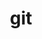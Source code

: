 ---
title: "git"
layout: cache
categories: [package, develop]
meta: {"compilers": ["apple-clang@=16.0.0", "gcc@=10.2.1", "gcc@=10.5.0", "gcc@=11.1.0", "gcc@=11.4.0", "gcc@=12.4.0", "gcc@=13.2.0", "gcc@=13.3.0", "gcc@=7.3.1", "gcc@=7.5.0", "gcc@=9.4.0", "oneapi@=2024.2.1"], "num_specs": 51, "num_specs_by_stack": {"aws-isc": 1, "aws-isc-aarch64": 1, "aws-pcluster-neoverse_v1": 3, "data-vis-sdk": 3, "developer-tools": 3, "developer-tools-aarch64-linux-gnu": 3, "developer-tools-darwin": 2, "developer-tools-manylinux2014": 1, "developer-tools-x86_64_v3-linux-gnu": 3, "e4s": 6, "e4s-neoverse-v2": 3, "e4s-neoverse_v1": 2, "e4s-oneapi": 9, "e4s-power": 2, "e4s-rocm-external": 3, "hep": 3, "ml-darwin-aarch64-mps": 2, "ml-linux-aarch64-cpu": 3, "ml-linux-aarch64-cuda": 3, "ml-linux-x86_64-cpu": 3, "ml-linux-x86_64-cuda": 3, "ml-linux-x86_64-rocm": 3, "radiuss": 3, "root": 51}, "oss": ["amzn2", "centos7", "rhel8", "sequoia", "ubuntu18.04", "ubuntu20.04", "ubuntu22.04", "ubuntu24.04"], "platforms": ["darwin", "linux"], "stacks": ["aws-isc", "aws-isc-aarch64", "aws-pcluster-neoverse_v1", "data-vis-sdk", "developer-tools", "developer-tools-aarch64-linux-gnu", "developer-tools-darwin", "developer-tools-manylinux2014", "developer-tools-x86_64_v3-linux-gnu", "e4s", "e4s-neoverse-v2", "e4s-neoverse_v1", "e4s-oneapi", "e4s-power", "e4s-rocm-external", "hep", "ml-darwin-aarch64-mps", "ml-linux-aarch64-cpu", "ml-linux-aarch64-cuda", "ml-linux-x86_64-cpu", "ml-linux-x86_64-cuda", "ml-linux-x86_64-rocm", "radiuss", "root"], "targets": ["aarch64", "neoverse_v1", "neoverse_v2", "ppc64le", "x86_64_v3"], "versions": ["2.45.1", "2.47.0"]}
spec_details: [{"compiler": "gcc@=11.4.0", "hash": "363mwbryag7jj67mt7gjckydvgvk3rtc", "os": "ubuntu22.04", "platform": "linux", "size": "-", "stacks": ["e4s", "hep", "root"], "target": "x86_64_v3", "variants": ["build_system=autotools", "+man", "+nls", "+perl", "+subtree", "~svn", "~tcltk"], "versions": ["2.47.0"]}, {"compiler": "oneapi@=2024.2.1", "hash": "3dh3t35ppwhvlcirf6ompjcnd5vapfzg", "os": "ubuntu22.04", "platform": "linux", "size": "-", "stacks": ["e4s-oneapi", "root"], "target": "x86_64_v3", "variants": ["build_system=autotools", "+man", "+nls", "+perl", "+subtree", "~svn", "~tcltk"], "versions": ["2.47.0"]}, {"compiler": "gcc@=13.2.0", "hash": "3ej7usgbi3faum2ymdynnsq22p36727w", "os": "ubuntu24.04", "platform": "linux", "size": "-", "stacks": ["ml-linux-aarch64-cpu", "ml-linux-aarch64-cuda", "root"], "target": "aarch64", "variants": ["build_system=autotools", "+man", "+nls", "+perl", "+subtree", "~svn", "~tcltk"], "versions": ["2.47.0"]}, {"compiler": "oneapi@=2024.2.1", "hash": "445hrrbohnl2u2bhwc5ilmu3sozinb5z", "os": "ubuntu22.04", "platform": "linux", "size": "-", "stacks": ["e4s-oneapi", "root"], "target": "x86_64_v3", "variants": ["build_system=autotools", "+man", "+nls", "+perl", "+subtree", "~svn", "~tcltk"], "versions": ["2.47.0"]}, {"compiler": "apple-clang@=16.0.0", "hash": "46geu3z3nydqyet7mmrxmn3u4dcqxn5k", "os": "sequoia", "platform": "darwin", "size": "-", "stacks": ["developer-tools-darwin", "ml-darwin-aarch64-mps", "root"], "target": "aarch64", "variants": ["build_system=autotools", "+man", "+nls", "+perl", "+subtree", "~svn", "~tcltk"], "versions": ["2.47.0"]}, {"compiler": "gcc@=7.5.0", "hash": "47ghxokmxgcrut2e2adkuauij27xp23z", "os": "ubuntu18.04", "platform": "linux", "size": "-", "stacks": ["developer-tools", "root"], "target": "x86_64_v3", "variants": ["build_system=autotools", "+man", "+nls", "+perl", "+subtree", "~svn", "~tcltk"], "versions": ["2.45.1"]}, {"compiler": "oneapi@=2024.2.1", "hash": "4vshnqnndyije7ycijhmdzms4omqxjr2", "os": "ubuntu22.04", "platform": "linux", "size": "-", "stacks": ["e4s-oneapi", "root"], "target": "x86_64_v3", "variants": ["build_system=autotools", "+man", "+nls", "+perl", "+subtree", "~svn", "~tcltk"], "versions": ["2.47.0"]}, {"compiler": "gcc@=9.4.0", "hash": "5mdfrqxvyk627sni4gj2miulms5e6ddu", "os": "ubuntu20.04", "platform": "linux", "size": "-", "stacks": ["e4s-power", "root"], "target": "ppc64le", "variants": ["build_system=autotools", "+man", "+nls", "+perl", "+subtree", "~svn", "~tcltk"], "versions": ["2.47.0"]}, {"compiler": "gcc@=12.4.0", "hash": "5nxcmxiu33pbapzumgkx2vll2a4j7p33", "os": "amzn2", "platform": "linux", "size": "-", "stacks": ["aws-pcluster-neoverse_v1", "root"], "target": "neoverse_v1", "variants": ["build_system=autotools", "+man", "+nls", "+perl", "+subtree", "~svn", "~tcltk"], "versions": ["2.47.0"]}, {"compiler": "gcc@=10.2.1", "hash": "5wdg74pjvcbt37wovcpoxpjvidn7wbq4", "os": "centos7", "platform": "linux", "size": "-", "stacks": ["developer-tools-manylinux2014", "root"], "target": "x86_64_v3", "variants": ["build_system=autotools", "+man", "+nls", "+perl", "+subtree", "~svn", "~tcltk"], "versions": ["2.47.0"]}, {"compiler": "gcc@=11.4.0", "hash": "5xpc64nkhbiiz66adqc45dqim3zlcltn", "os": "ubuntu22.04", "platform": "linux", "size": "-", "stacks": ["e4s", "e4s-rocm-external", "root"], "target": "x86_64_v3", "variants": ["build_system=autotools", "+man", "+nls", "+perl", "+subtree", "~svn", "~tcltk"], "versions": ["2.47.0"]}, {"compiler": "gcc@=11.4.0", "hash": "6aas4aybq23ncdbn5dwqlcnnfg5uuikp", "os": "ubuntu22.04", "platform": "linux", "size": "-", "stacks": ["e4s-neoverse-v2", "root"], "target": "neoverse_v2", "variants": ["build_system=autotools", "+man", "+nls", "+perl", "+subtree", "~svn", "~tcltk"], "versions": ["2.47.0"]}, {"compiler": "gcc@=10.5.0", "hash": "6mn53koco2yfilwv7mracnqanessovwn", "os": "centos7", "platform": "linux", "size": "-", "stacks": ["developer-tools-x86_64_v3-linux-gnu", "root"], "target": "x86_64_v3", "variants": ["build_system=autotools", "+man", "+nls", "+perl", "+subtree", "~svn", "~tcltk"], "versions": ["2.47.0"]}, {"compiler": "gcc@=11.4.0", "hash": "7lil5sxvbhvt6wl62lsdcivsf6342tum", "os": "ubuntu22.04", "platform": "linux", "size": "-", "stacks": ["e4s", "hep", "root"], "target": "x86_64_v3", "variants": ["build_system=autotools", "+man", "+nls", "+perl", "+subtree", "~svn", "~tcltk"], "versions": ["2.47.0"]}, {"compiler": "oneapi@=2024.2.1", "hash": "bl3bn5ygtxoepbciwgksv5eqjvgd4q5w", "os": "ubuntu22.04", "platform": "linux", "size": "-", "stacks": ["e4s-oneapi", "root"], "target": "x86_64_v3", "variants": ["build_system=autotools", "+man", "+nls", "+perl", "+subtree", "~svn", "~tcltk"], "versions": ["2.47.0"]}, {"compiler": "gcc@=10.5.0", "hash": "c2wezislr7lqh3sk6tankdbdu62fuqke", "os": "centos7", "platform": "linux", "size": "-", "stacks": ["developer-tools-x86_64_v3-linux-gnu", "root"], "target": "x86_64_v3", "variants": ["build_system=autotools", "+man", "+nls", "+perl", "+subtree", "~svn", "~tcltk"], "versions": ["2.47.0"]}, {"compiler": "gcc@=13.2.0", "hash": "cf2fytv4jlluedjasauupafgvowwdgxi", "os": "ubuntu24.04", "platform": "linux", "size": "-", "stacks": ["ml-linux-aarch64-cpu", "ml-linux-aarch64-cuda", "root"], "target": "aarch64", "variants": ["build_system=autotools", "+man", "+nls", "+perl", "+subtree", "~svn", "~tcltk"], "versions": ["2.47.0"]}, {"compiler": "gcc@=7.5.0", "hash": "dowzhsq2aglie5ejnoq3kccbvs2xtwf6", "os": "ubuntu18.04", "platform": "linux", "size": "-", "stacks": ["radiuss", "root"], "target": "x86_64_v3", "variants": ["build_system=autotools", "+man", "+nls", "+perl", "+subtree", "~svn", "~tcltk"], "versions": ["2.47.0"]}, {"compiler": "oneapi@=2024.2.1", "hash": "ftaqlp6ryvnwgbfdsbculyjha6hvouar", "os": "ubuntu22.04", "platform": "linux", "size": "-", "stacks": ["e4s-oneapi", "root"], "target": "x86_64_v3", "variants": ["build_system=autotools", "+man", "+nls", "+perl", "+subtree", "~svn", "~tcltk"], "versions": ["2.47.0"]}, {"compiler": "gcc@=13.2.0", "hash": "gzbdlgyjc6txnkg5azs27eaexp2gi7he", "os": "ubuntu24.04", "platform": "linux", "size": "-", "stacks": ["ml-linux-x86_64-cpu", "ml-linux-x86_64-cuda", "ml-linux-x86_64-rocm", "root"], "target": "x86_64_v3", "variants": ["build_system=autotools", "+man", "+nls", "+perl", "+subtree", "~svn", "~tcltk"], "versions": ["2.47.0"]}, {"compiler": "gcc@=9.4.0", "hash": "irsbbvvagdbyehpd7camghk7vaulz3xq", "os": "ubuntu20.04", "platform": "linux", "size": "-", "stacks": ["e4s-power", "root"], "target": "ppc64le", "variants": ["build_system=autotools", "+man", "+nls", "+perl", "+subtree", "~svn", "~tcltk"], "versions": ["2.47.0"]}, {"compiler": "gcc@=13.3.0", "hash": "ixslaqvjimz2xvcg4rpb34gvrfqcfzs6", "os": "rhel8", "platform": "linux", "size": "-", "stacks": ["developer-tools-aarch64-linux-gnu", "root"], "target": "aarch64", "variants": ["build_system=autotools", "+man", "+nls", "+perl", "+subtree", "~svn", "~tcltk"], "versions": ["2.47.0"]}, {"compiler": "gcc@=11.1.0", "hash": "jhq7fk6m73uonjnzl4abhrkjvrzjbrsq", "os": "ubuntu20.04", "platform": "linux", "size": "-", "stacks": ["data-vis-sdk", "root"], "target": "x86_64_v3", "variants": ["build_system=autotools", "+man", "+nls", "+perl", "+subtree", "~svn", "~tcltk"], "versions": ["2.47.0"]}, {"compiler": "oneapi@=2024.2.1", "hash": "jl7crmdmjt762anjugd22yvojmwspx2z", "os": "ubuntu22.04", "platform": "linux", "size": "-", "stacks": ["e4s-oneapi", "root"], "target": "x86_64_v3", "variants": ["build_system=autotools", "+man", "+nls", "+perl", "+subtree", "~svn", "~tcltk"], "versions": ["2.47.0"]}, {"compiler": "gcc@=7.3.1", "hash": "jo443myr3lwc6k4whkgy6uzdw2l4y7dd", "os": "amzn2", "platform": "linux", "size": "-", "stacks": ["aws-isc-aarch64", "root"], "target": "aarch64", "variants": ["build_system=autotools", "+man", "+nls", "+perl", "+subtree", "~svn", "~tcltk"], "versions": ["2.47.0"]}, {"compiler": "gcc@=11.4.0", "hash": "k3x35ylztcmlsfymhdwelwp5jtm3wchz", "os": "ubuntu22.04", "platform": "linux", "size": "-", "stacks": ["e4s-neoverse-v2", "root"], "target": "neoverse_v2", "variants": ["build_system=autotools", "+man", "+nls", "+perl", "+subtree", "~svn", "~tcltk"], "versions": ["2.47.0"]}, {"compiler": "gcc@=13.2.0", "hash": "k4zffcwkltcjagj34c5ya3pzc2w2rsdc", "os": "ubuntu24.04", "platform": "linux", "size": "-", "stacks": ["ml-linux-x86_64-cpu", "ml-linux-x86_64-cuda", "ml-linux-x86_64-rocm", "root"], "target": "x86_64_v3", "variants": ["build_system=autotools", "+man", "+nls", "+perl", "+subtree", "~svn", "~tcltk"], "versions": ["2.47.0"]}, {"compiler": "oneapi@=2024.2.1", "hash": "kfsn6hg7jtcesd42vyybjgqg4e3ioiys", "os": "ubuntu22.04", "platform": "linux", "size": "-", "stacks": ["e4s-oneapi", "root"], "target": "x86_64_v3", "variants": ["build_system=autotools", "+man", "+nls", "+perl", "+subtree", "~svn", "~tcltk"], "versions": ["2.47.0"]}, {"compiler": "gcc@=13.3.0", "hash": "kwr3iztfjzcejcllikl4c57ylmtod7i3", "os": "rhel8", "platform": "linux", "size": "-", "stacks": ["developer-tools-aarch64-linux-gnu", "root"], "target": "aarch64", "variants": ["build_system=autotools", "+man", "+nls", "+perl", "+subtree", "~svn", "~tcltk"], "versions": ["2.47.0"]}, {"compiler": "gcc@=7.5.0", "hash": "l3byq7i4er25fqxsrykvsp4ckxei7vhq", "os": "ubuntu18.04", "platform": "linux", "size": "-", "stacks": ["developer-tools", "root"], "target": "x86_64_v3", "variants": ["build_system=autotools", "+man", "+nls", "+perl", "+subtree", "~svn", "~tcltk"], "versions": ["2.45.1"]}, {"compiler": "gcc@=12.4.0", "hash": "lryffetek3qlw4po4dxpaguyw5cgbqbp", "os": "amzn2", "platform": "linux", "size": "-", "stacks": ["aws-pcluster-neoverse_v1", "root"], "target": "neoverse_v1", "variants": ["build_system=autotools", "+man", "+nls", "+perl", "+subtree", "~svn", "~tcltk"], "versions": ["2.47.0"]}, {"compiler": "gcc@=11.4.0", "hash": "lth5ht6ekrgsrh5tonclftup2lnpihlj", "os": "ubuntu22.04", "platform": "linux", "size": "-", "stacks": ["e4s", "hep", "root"], "target": "x86_64_v3", "variants": ["build_system=autotools", "+man", "+nls", "+perl", "+subtree", "~svn", "~tcltk"], "versions": ["2.47.0"]}, {"compiler": "gcc@=10.5.0", "hash": "mpg2ue2kvvjnlk6yi4lcrj224t3pzzdw", "os": "centos7", "platform": "linux", "size": "-", "stacks": ["developer-tools-x86_64_v3-linux-gnu", "root"], "target": "x86_64_v3", "variants": ["build_system=autotools", "+man", "+nls", "+perl", "+subtree", "~svn", "~tcltk"], "versions": ["2.47.0"]}, {"compiler": "gcc@=7.5.0", "hash": "nzhwzcg3iei5okeberzcspwfv6ciypxp", "os": "ubuntu18.04", "platform": "linux", "size": "-", "stacks": ["radiuss", "root"], "target": "x86_64_v3", "variants": ["build_system=autotools", "+man", "+nls", "+perl", "+subtree", "~svn", "~tcltk"], "versions": ["2.47.0"]}, {"compiler": "gcc@=11.4.0", "hash": "nzp4nozmpeigqu3nvsfnyjrhygwu624p", "os": "ubuntu22.04", "platform": "linux", "size": "-", "stacks": ["e4s-neoverse_v1", "root"], "target": "neoverse_v1", "variants": ["build_system=autotools", "+man", "+nls", "+perl", "+subtree", "~svn", "~tcltk"], "versions": ["2.47.0"]}, {"compiler": "gcc@=7.3.1", "hash": "pmhtckrsyfipd7pejkewfgmt25fcj745", "os": "amzn2", "platform": "linux", "size": "-", "stacks": ["aws-isc", "root"], "target": "x86_64_v3", "variants": ["build_system=autotools", "+man", "+nls", "+perl", "+subtree", "~svn", "~tcltk"], "versions": ["2.47.0"]}, {"compiler": "oneapi@=2024.2.1", "hash": "pqfdytjhv44n53ilycwnkkvo3fqlza5f", "os": "ubuntu22.04", "platform": "linux", "size": "-", "stacks": ["e4s-oneapi", "root"], "target": "x86_64_v3", "variants": ["build_system=autotools", "+man", "+nls", "+perl", "+subtree", "~svn", "~tcltk"], "versions": ["2.47.0"]}, {"compiler": "gcc@=11.1.0", "hash": "pyk5koyjqquqz7tb3kb4j4smwyg6b4fv", "os": "ubuntu20.04", "platform": "linux", "size": "-", "stacks": ["data-vis-sdk", "root"], "target": "x86_64_v3", "variants": ["build_system=autotools", "+man", "+nls", "+perl", "+subtree", "~svn", "~tcltk"], "versions": ["2.47.0"]}, {"compiler": "apple-clang@=16.0.0", "hash": "qwf6lruuvgrmkjxyb6oowed4l2ho44cy", "os": "sequoia", "platform": "darwin", "size": "-", "stacks": ["developer-tools-darwin", "ml-darwin-aarch64-mps", "root"], "target": "aarch64", "variants": ["build_system=autotools", "+man", "+nls", "+perl", "+subtree", "~svn", "~tcltk"], "versions": ["2.47.0"]}, {"compiler": "gcc@=13.3.0", "hash": "rbtksrkpq5hu4pslvivtj4uvye76zjrz", "os": "rhel8", "platform": "linux", "size": "-", "stacks": ["developer-tools-aarch64-linux-gnu", "root"], "target": "aarch64", "variants": ["build_system=autotools", "+man", "+nls", "+perl", "+subtree", "~svn", "~tcltk"], "versions": ["2.47.0"]}, {"compiler": "gcc@=7.5.0", "hash": "uc5glms2n45zcae7n7yms7l6q5xg5bzw", "os": "ubuntu18.04", "platform": "linux", "size": "-", "stacks": ["radiuss", "root"], "target": "x86_64_v3", "variants": ["build_system=autotools", "+man", "+nls", "+perl", "+subtree", "~svn", "~tcltk"], "versions": ["2.47.0"]}, {"compiler": "gcc@=11.4.0", "hash": "uelow36ipvyl7wvtguwhazdasv7jrrdi", "os": "ubuntu22.04", "platform": "linux", "size": "-", "stacks": ["e4s", "e4s-rocm-external", "root"], "target": "x86_64_v3", "variants": ["build_system=autotools", "+man", "+nls", "+perl", "+subtree", "~svn", "~tcltk"], "versions": ["2.47.0"]}, {"compiler": "gcc@=13.2.0", "hash": "vfhjvpy2zicqdb3zxatxsn2awthu67od", "os": "ubuntu24.04", "platform": "linux", "size": "-", "stacks": ["ml-linux-aarch64-cpu", "ml-linux-aarch64-cuda", "root"], "target": "aarch64", "variants": ["build_system=autotools", "+man", "+nls", "+perl", "+subtree", "~svn", "~tcltk"], "versions": ["2.47.0"]}, {"compiler": "gcc@=7.5.0", "hash": "vhy4zhcb3yuzojhgei5gfc7h64kzff2e", "os": "ubuntu18.04", "platform": "linux", "size": "-", "stacks": ["developer-tools", "root"], "target": "x86_64_v3", "variants": ["build_system=autotools", "+man", "+nls", "+perl", "+subtree", "~svn", "~tcltk"], "versions": ["2.45.1"]}, {"compiler": "gcc@=11.4.0", "hash": "wkvbjubqnyv6mmjwc7dx35lxvptzsxpl", "os": "ubuntu22.04", "platform": "linux", "size": "-", "stacks": ["e4s-neoverse_v1", "root"], "target": "neoverse_v1", "variants": ["build_system=autotools", "+man", "+nls", "+perl", "+subtree", "~svn", "~tcltk"], "versions": ["2.47.0"]}, {"compiler": "oneapi@=2024.2.1", "hash": "wsnjlju4bwyqlbnkhi6wpitb7okymwbz", "os": "ubuntu22.04", "platform": "linux", "size": "-", "stacks": ["e4s-oneapi", "root"], "target": "x86_64_v3", "variants": ["build_system=autotools", "+man", "+nls", "+perl", "+subtree", "~svn", "~tcltk"], "versions": ["2.47.0"]}, {"compiler": "gcc@=11.4.0", "hash": "wxc36hzhz3btkg5piui7xeg5n62e2t4n", "os": "ubuntu22.04", "platform": "linux", "size": "-", "stacks": ["e4s", "e4s-rocm-external", "root"], "target": "x86_64_v3", "variants": ["build_system=autotools", "+man", "+nls", "+perl", "+subtree", "~svn", "~tcltk"], "versions": ["2.47.0"]}, {"compiler": "gcc@=11.4.0", "hash": "x6vf2cqv4z5tzvvfpt2t6jd4jiz5jrhp", "os": "ubuntu22.04", "platform": "linux", "size": "-", "stacks": ["e4s-neoverse-v2", "root"], "target": "neoverse_v2", "variants": ["build_system=autotools", "+man", "+nls", "+perl", "+subtree", "~svn", "~tcltk"], "versions": ["2.47.0"]}, {"compiler": "gcc@=13.2.0", "hash": "xculvmelgellkzmp4lc6quiy4jhyb22s", "os": "ubuntu24.04", "platform": "linux", "size": "-", "stacks": ["ml-linux-x86_64-cpu", "ml-linux-x86_64-cuda", "ml-linux-x86_64-rocm", "root"], "target": "x86_64_v3", "variants": ["build_system=autotools", "+man", "+nls", "+perl", "+subtree", "~svn", "~tcltk"], "versions": ["2.47.0"]}, {"compiler": "gcc@=12.4.0", "hash": "xhjd6gi7a3dgh54xjgjr6pavopfbnu7y", "os": "amzn2", "platform": "linux", "size": "-", "stacks": ["aws-pcluster-neoverse_v1", "root"], "target": "neoverse_v1", "variants": ["build_system=autotools", "+man", "+nls", "+perl", "+subtree", "~svn", "~tcltk"], "versions": ["2.47.0"]}, {"compiler": "gcc@=11.1.0", "hash": "zrjxtp5lnzimvxf7wsd45bzmdsdoezan", "os": "ubuntu20.04", "platform": "linux", "size": "-", "stacks": ["data-vis-sdk", "root"], "target": "x86_64_v3", "variants": ["build_system=autotools", "+man", "+nls", "+perl", "+subtree", "~svn", "~tcltk"], "versions": ["2.47.0"]}]
---